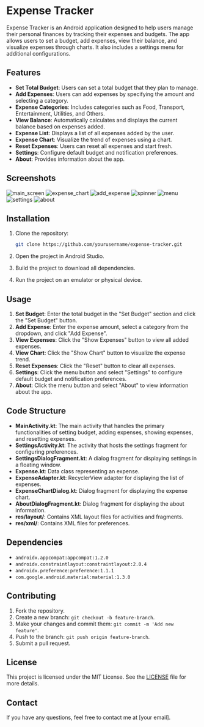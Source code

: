 # Expense Tracker

Expense Tracker is an Android application designed to help users manage their personal finances by tracking their expenses and budgets. The app allows users to set a budget, add expenses, view their balance, and visualize expenses through charts. It also includes a settings menu for additional configurations.

## Features

- **Set Total Budget**: Users can set a total budget that they plan to manage.
- **Add Expenses**: Users can add expenses by specifying the amount and selecting a category.
- **Expense Categories**: Includes categories such as Food, Transport, Entertainment, Utilities, and Others.
- **View Balance**: Automatically calculates and displays the current balance based on expenses added.
- **Expense List**: Displays a list of all expenses added by the user.
- **Expense Chart**: Visualize the trend of expenses using a chart.
- **Reset Expenses**: Users can reset all expenses and start fresh.
- **Settings**: Configure default budget and notification preferences.
- **About**: Provides information about the app.

## Screenshots

![main_screen](https://github.com/user-attachments/assets/38ed1352-8560-46e6-8451-2e13eb86998c)
![expense_chart](https://github.com/user-attachments/assets/6540d7dc-0edd-40c2-8cf5-49fafbc37872)
![add_expense](https://github.com/user-attachments/assets/265359de-f3b2-446b-b961-8191620121e1)
![spinner](https://github.com/user-attachments/assets/a4427d7b-b822-4286-8575-1e1ae833e748)
![menu](https://github.com/user-attachments/assets/d896464b-b788-49c8-a41c-acaa8cda10ce)
![settings](https://github.com/user-attachments/assets/0e958173-5305-40cf-9e56-d40ab213bf4f)
![about](https://github.com/user-attachments/assets/dbd29d70-8f29-416b-8ccd-8704dfbd0489)
## Installation

1. Clone the repository:
    ```sh
    git clone https://github.com/yourusername/expense-tracker.git
    ```

2. Open the project in Android Studio.

3. Build the project to download all dependencies.

4. Run the project on an emulator or physical device.

## Usage

1. **Set Budget**: Enter the total budget in the "Set Budget" section and click the "Set Budget" button.
2. **Add Expense**: Enter the expense amount, select a category from the dropdown, and click "Add Expense".
3. **View Expenses**: Click the "Show Expenses" button to view all added expenses.
4. **View Chart**: Click the "Show Chart" button to visualize the expense trend.
5. **Reset Expenses**: Click the "Reset" button to clear all expenses.
6. **Settings**: Click the menu button and select "Settings" to configure default budget and notification preferences.
7. **About**: Click the menu button and select "About" to view information about the app.

## Code Structure

- **MainActivity.kt**: The main activity that handles the primary functionalities of setting budget, adding expenses, showing expenses, and resetting expenses.
- **SettingsActivity.kt**: The activity that hosts the settings fragment for configuring preferences.
- **SettingsDialogFragment.kt**: A dialog fragment for displaying settings in a floating window.
- **Expense.kt**: Data class representing an expense.
- **ExpenseAdapter.kt**: RecyclerView adapter for displaying the list of expenses.
- **ExpenseChartDialog.kt**: Dialog fragment for displaying the expense chart.
- **AboutDialogFragment.kt**: Dialog fragment for displaying the about information.
- **res/layout/**: Contains XML layout files for activities and fragments.
- **res/xml/**: Contains XML files for preferences.

## Dependencies

- `androidx.appcompat:appcompat:1.2.0`
- `androidx.constraintlayout:constraintlayout:2.0.4`
- `androidx.preference:preference:1.1.1`
- `com.google.android.material:material:1.3.0`

## Contributing

1. Fork the repository.
2. Create a new branch: `git checkout -b feature-branch`.
3. Make your changes and commit them: `git commit -m 'Add new feature'`.
4. Push to the branch: `git push origin feature-branch`.
5. Submit a pull request.

## License

This project is licensed under the MIT License. See the [LICENSE](LICENSE) file for more details.

## Contact

If you have any questions, feel free to contact me at [your email].
















